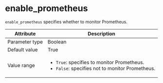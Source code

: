 # enable_prometheus

`enable_prometheus` specifies whether to monitor Prometheus.

| Attribute | Description |
|----------|---------|
| Parameter type | Boolean |
| Default value | True |
| Value range | <ul><li>`True`: specifies to monitor Prometheus.</li><li>`False`: specifies not to monitor Prometheus.</li></ul> |
